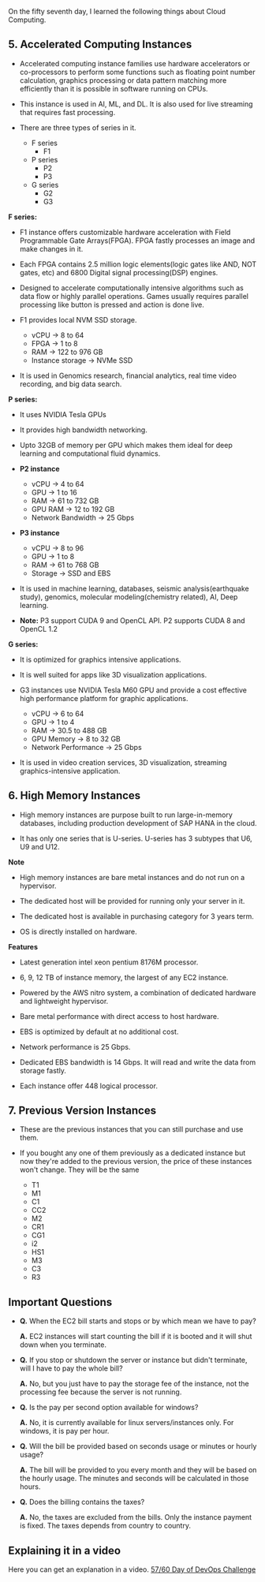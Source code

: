 On the fifty seventh day, I learned the following things about Cloud Computing.

## 5. Accelerated Computing Instances

- Accelerated computing instance families use hardware accelerators or co-processors to perform some functions such as floating point number calculation, graphics processing or data pattern matching more efficiently than it is possible in software running on CPUs.

- This instance is used in AI, ML, and DL. It is also used for live streaming that requires fast processing.

- There are three types of series in it.

    - F series
        - F1
    - P series
        - P2
        - P3
    - G series
        - G2
        - G3

**F series:** 

- F1 instance offers customizable hardware acceleration with Field Programmable Gate Arrays(FPGA). FPGA fastly processes an image and make changes in it.

- Each FPGA contains 2.5 million logic elements(logic gates like AND, NOT gates, etc) and 6800 Digital signal processing(DSP) engines.

- Designed to accelerate computationally intensive algorithms such as data flow or highly parallel operations. Games usually requires parallel processing like button is pressed and action is done live.

- F1 provides local NVM SSD storage.

    - vCPU -> 8 to 64
    - FPGA -> 1 to 8
    - RAM -> 122 to 976 GB
    - Instance storage -> NVMe SSD

- It is used in Genomics research, financial analytics, real time video recording, and big data search.

**P series:** 

- It uses NVIDIA Tesla GPUs

- It provides high bandwidth networking.

- Upto 32GB of memory per GPU which makes them ideal for deep learning and computational fluid dynamics.

- **P2 instance**

    - vCPU -> 4 to 64
    - GPU -> 1 to 16
    - RAM -> 61 to 732 GB
    - GPU RAM -> 12 to 192 GB
    - Network Bandwidth -> 25 Gbps

- **P3 instance**

    - vCPU -> 8 to 96
    - GPU -> 1 to 8
    - RAM -> 61 to 768 GB
    - Storage -> SSD and EBS

- It is used in machine learning, databases, seismic analysis(earthquake study), genomics, molecular modeling(chemistry related), AI, Deep learning.

- **Note:** P3 support CUDA 9 and OpenCL API. P2 supports CUDA 8 and OpenCL 1.2

**G series:**

- It is optimized for graphics intensive applications.

- It is well suited for apps like 3D visualization applications.

- G3 instances use NVIDIA Tesla M60 GPU and provide a cost effective high performance platform for graphic applications.

    - vCPU -> 6 to 64
    - GPU -> 1 to 4
    - RAM -> 30.5 to 488 GB
    - GPU Memory -> 8 to 32 GB
    - Network Performance -> 25 Gbps

- It is used in video creation services, 3D visualization, streaming graphics-intensive application.

## 6. High Memory Instances

- High memory instances are purpose built to run large-in-memory databases, including production development of SAP HANA in the cloud.

- It has only one series that is U-series. U-series has 3 subtypes that U6, U9 and U12.

**Note**

- High memory instances are bare metal instances and do not run on a hypervisor.

- The dedicated host will be provided for running only your server in it.

- The dedicated host is available in purchasing category for 3 years term.

- OS is directly installed on hardware.

**Features**

- Latest generation intel xeon pentium 8176M processor.

- 6, 9, 12 TB of instance memory, the largest of any EC2 instance.

- Powered by the AWS nitro system, a combination of dedicated hardware and lightweight hypervisor.

- Bare metal performance with direct access to host hardware.

- EBS is optimized by default at no additional cost.

- Network performance is 25 Gbps.

- Dedicated EBS bandwidth is 14 Gbps. It will read and write the data from storage fastly.

- Each instance offer 448 logical processor.

## 7. Previous Version Instances

- These are the previous instances that you can still purchase and use them.

- If you bought any one of them previously as a dedicated instance but now they're added to the previous version, the price of these instances won't change. They will be the same

    - T1 
    - M1 
    - C1 
    - CC2 
    - M2 
    - CR1 
    - CG1 
    - i2 
    - HS1 
    - M3 
    - C3 
    - R3

## Important Questions

- **Q.** When the EC2 bill starts and stops or by which mean we have to pay?

    **A.** EC2 instances will start counting the bill if it is booted and it will shut down when you terminate.

- **Q.** If you stop or shutdown the server or instance but didn't terminate, will I have to pay the whole bill?

    **A.** No, but you just have to pay the storage fee of the instance, not the processing fee because the server is not running.

- **Q.** Is the pay per second option available for windows?

    **A.** No, it is currently available for linux servers/instances only. For windows, it is pay per hour.

- **Q.** Will the bill be provided based on seconds usage or minutes or hourly usage?

    **A.** The bill will be provided to you every month and they will be based on the hourly usage. The minutes and seconds will be calculated in those hours.

- **Q.** Does the billing contains the taxes?

    **A.** No, the taxes are excluded from the bills. Only the instance payment is fixed. The taxes depends from country to country.

## **Explaining it in a video**

Here you can get an explanation in a video. [57/60 Day of DevOps Challenge](https://www.youtube.com/watch?v=nUa4XpPx_WA&list=PLptbpfKzsc3BtEki4tHQm5Xmpj8w1_JlM&index=54)